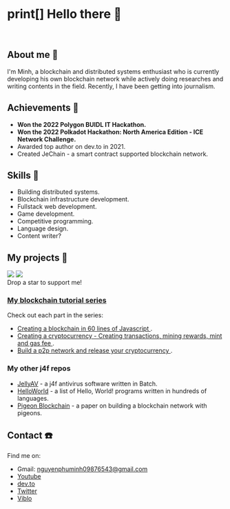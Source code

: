 # print[] Hello there 👋

<br/>

## About me 📓
I'm Minh, a blockchain and distributed systems enthusiast who is currently developing his own blockchain network while actively doing researches and writing contents in the field. Recently, I have been getting into journalism.

## Achievements 🎊
* **Won the 2022 Polygon BUIDL IT Hackathon.**
* **Won the 2022 Polkadot Hackathon: North America Edition - ICE Network Challenge.**
* Awarded top author on dev.to in 2021. 
* Created JeChain - a smart contract supported blockchain network.

## Skills 💪
* Building distributed systems.
* Blockchain infrastructure development.
* Fullstack web development.
* Game development.
* Competitive programming.
* Language design.
* Content writer?

## My projects 🤩
<a href="https://github.com/nguyenphuminh/JeChain"><img src="https://github-readme-stats.vercel.app/api/pin/?username=nguyenphuminh&repo=JeChain"/></a>
<a href="https://github.com/FreakC-Foundation/FreakC"><img src="https://github-readme-stats.vercel.app/api/pin/?username=FreakC-Foundation&repo=freakc"/></a>
<br/>
Drop a star to support me!

### [My blockchain tutorial series](https://dev.to/freakcdev297/series/15322)
Check out each part in the series:
* [Creating a blockchain in 60 lines of Javascript ](https://dev.to/freakcdev297/creating-a-blockchain-in-60-lines-of-javascript-5fka).
* [Creating a cryptocurrency - Creating transactions, mining rewards, mint and gas fee ](https://dev.to/freakcdev297/creating-transactions-mining-rewards-mint-and-gas-fee-5hhf).
* [Build a p2p network and release your cryptocurrency ](https://dev.to/freakcdev297/build-a-p2p-network-and-release-your-cryptocurrency-clf).

### My other j4f repos

* [JellyAV](https://github.com/nguyenphuminh/JellyAV) - a j4f antivirus software written in Batch.
* [HelloWorld](https://github.com/nguyenphuminh/HelloWorld) - a list of Hello, World! programs written in hundreds of languages.
* [Pigeon Blockchain](https://github.com/nguyenphuminh/Pigeon-Blockchain) - a paper on building a blockchain network with pigeons.

## Contact ☎️
Find me on:
* Gmail: nguyenphuminh09876543@gmail.com
* [Youtube](https://www.youtube.com/channel/UCfoL6jxesUq0urUHBqXY1WA)
* [dev.to](https://dev.to/freakcdev297)
* [Twitter](https://twitter.com/NguynPhMinh8)
* [Viblo](https://viblo.asia/u/freakcdev)
